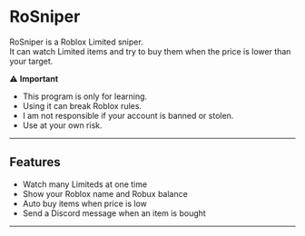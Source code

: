 # RoSniper

RoSniper is a Roblox Limited sniper.  
It can watch Limited items and try to buy them when the price is lower than your target.

⚠️ **Important**  
- This program is only for learning.  
- Using it can break Roblox rules.  
- I am not responsible if your account is banned or stolen.  
- Use at your own risk.

---

## Features
- Watch many Limiteds at one time  
- Show your Roblox name and Robux balance  
- Auto buy items when price is low  
- Send a Discord message when an item is bought  

---
